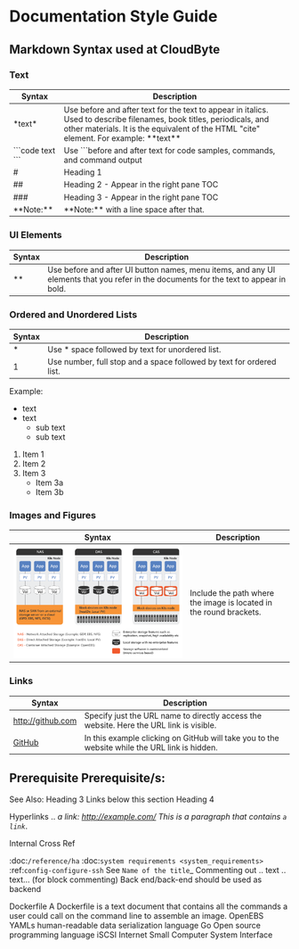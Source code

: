 

# Documentation Style Guide

## Markdown Syntax used at CloudByte

### Text

Syntax | Description
------------ | -------------
\*text\*  | Use before and after text for the text to appear in italics. Used to describe filenames, book titles, periodicals, and other materials. It is the equivalent of the HTML "cite" element. For example: \*\*text**
\`\`\`code text \`\`\` | Use ```before and after text for code samples, commands, and command output
\# | Heading 1
\#\#  | Heading 2 - Appear in the right pane TOC
\#\#\#  |  Heading 3 - Appear in the right pane TOC
\*\*Note:**  |  \*\*Note:** with a line space after that.


### UI Elements

Syntax | Description
------------ | -------------
\*\*  | Use before and after UI button names, menu items, and any UI elements that you refer in the documents for the text to appear in bold.


### Ordered and Unordered Lists

Syntax | Description
------------ | -------------
\*  | Use * space followed by text for unordered list.
1 |  Use number, full stop and a space followed by text for ordered list.


Example:
* text
* text
  * sub text
  * sub text


1. Item 1
2. Item 2
3. Item 3
   * Item 3a
   * Item 3b

### Images and Figures

Syntax | Description
------------ | -------------
![image](/docs/assets/das-nas-cas.png) | Include the path where the image is located in the round brackets.


### Links

Syntax | Description
------------ | -------------
http://github.com | Specify just the URL name to directly access the website. Here the URL link is visible.
[GitHub](http://github.com)  | In this example clicking on GitHub will take you to the website while the URL link is hidden.




Prerequisite
Prerequisite/s:
------------

See Also:  Heading 3
Links below this section  Heading 4


Hyperlinks
.. _a link: http://example.com/
This is a paragraph that contains `a link`_.


Internal Cross Ref

:doc:`/reference/ha`
:doc:`system requirements <system_requirements>` :ref:`config-configure-ssh`
See `Name of the title`_
Commenting out
.. text
..
text… (for block commenting)
Back end/back-end should be used as backend

Dockerfile
A Dockerfile is a text document that contains all the commands a user could call on the command line to assemble an image.
OpenEBS
YAMLs
human-readable data serialization language
Go
Open source programming language
iSCSI
Internet Small Computer System Interface
